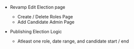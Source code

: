 - Revamp Edit Election page
    - Create / Delete Roles Page
    - Add Candidate Admin Page

- Publishing Election Logic
    - Atleast one role, date range, and candidate start / end
